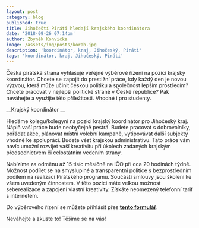 ```yaml
---
layout: post
category: blog
published: true
title: Jihočeští Piráti hledají krajského koordinátora
date: '2018-09-26 07:14pm'
author: Zbyněk Konvička
image: /assets/img/posts/korab.jpg
description: 'koordinátor, kraj, Jihočeský, Piráti'
tags: 'koordinátor, kraj, Jihočeský, Piráti'
---
```

Česká pirátská strana vyhlašuje veřejné výběrové řízení na pozici krajský koordinátor. Chcete se zapojit do prestižní práce, kdy každý den je novou výzvou, která může učinit českou politiku a společnost lepším prostředím? Chcete pracovat v nejlepší politické straně v České republice? Pak neváhejte a využijte této příležitosti. Vhodné i pro studenty.

__Krajský koordinátor__

Hledáme kolegu/kolegyni na pozici krajský koordinátor pro Jihočeský kraj. Náplň vaší práce bude neobyčejně pestrá. Budete pracovat s dobrovolníky, pořádat akce, plánovat místní volební kampaně, vytipovávat další subjekty vhodné ke spolupráci. Budete vést krajskou administrativu. Tato práce vám navíc umožní rozvíjet vaší kreativitu při úkolech zadaných krajským předsednictvem či celostátním vedením strany.

Nabízíme za odměnu až 15 tisíc měsíčně na IČO při cca 20 hodinách týdně. Možnost podílet se na smysluplné a transparentní politice s bezprostředním podílem na realizaci Pirátského programu. Součástí smlouvy jsou školení ke všem uvedeným činnostem. V této pozici máte velkou možnost seberealizace a zapojení vlastní kreativity. Získáte neomezený telefonní tarif s internetem.

Do výběrového řízení se můžete přihlásit přes __[tento formulář](https://airtable.com/shruMWC5T5xGe95zJ)__.

Neváhejte a zkuste to! Těšíme se na vás!
